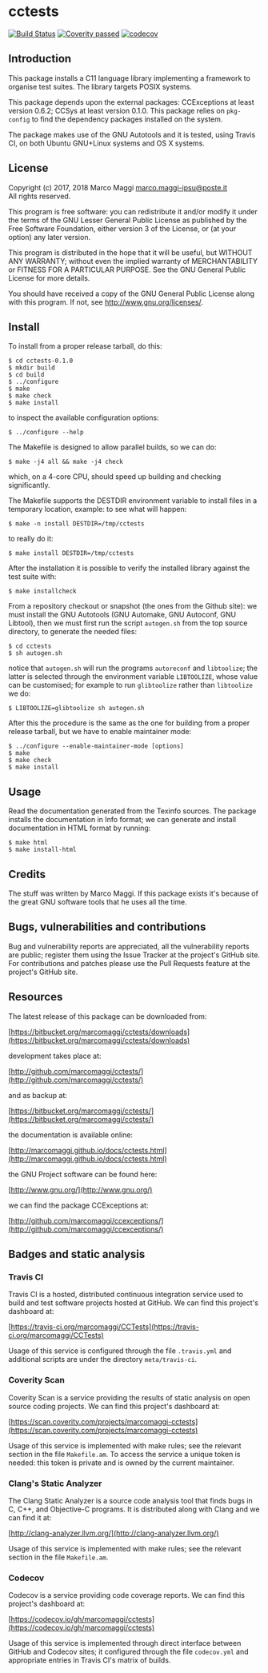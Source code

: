 # cctests

[![Build Status](https://travis-ci.org/marcomaggi/CCTests.svg?branch=master)](https://travis-ci.org/marcomaggi/CCTests)
[![Coverity passed](https://scan.coverity.com/projects/14619/badge.svg)](https://scan.coverity.com/projects/marcomaggi-cctests)
[![codecov](https://codecov.io/gh/marcomaggi/cctests/branch/master/graph/badge.svg)](https://codecov.io/gh/marcomaggi/cctests)


## Introduction

This package installs a C11 language library implementing a framework to
organise test suites.  The library targets POSIX systems.

This package depends  upon the external packages:  CCExceptions at least
version 0.6.2;  CCSys at  least version 0.1.0.   This package  relies on
`pkg-config` to find the dependency packages installed on the system.

The package  makes use of  the GNU Autotools  and it is  tested, using
Travis CI, on both Ubuntu GNU+Linux systems and OS X systems.


## License

Copyright (c) 2017, 2018 Marco Maggi <marco.maggi-ipsu@poste.it><br/>
All rights reserved.

This program is free software: you  can redistribute it and/or modify it
under the terms of the GNU Lesser General Public License as published by
the Free  Software Foundation, either version  3 of the License,  or (at
your option) any later version.

This program  is distributed  in the  hope that it  will be  useful, but
WITHOUT   ANY   WARRANTY;  without   even   the   implied  warranty   of
MERCHANTABILITY  or  FITNESS FOR  A  PARTICULAR  PURPOSE.  See  the  GNU
General Public License for more details.

You should have received a copy  of the GNU General Public License along
with this program.  If not, see <http://www.gnu.org/licenses/>.


## Install

To install from a proper release tarball, do this:

```
$ cd cctests-0.1.0
$ mkdir build
$ cd build
$ ../configure
$ make
$ make check
$ make install
```

to inspect the available configuration options:

```
$ ../configure --help
```

The Makefile is designed to allow parallel builds, so we can do:

```
$ make -j4 all && make -j4 check
```

which,  on  a  4-core  CPU,   should  speed  up  building  and  checking
significantly.

The Makefile supports the DESTDIR  environment variable to install files
in a temporary location, example: to see what will happen:

```
$ make -n install DESTDIR=/tmp/cctests
```

to really do it:

```
$ make install DESTDIR=/tmp/cctests
```

After the  installation it is  possible to verify the  installed library
against the test suite with:

```
$ make installcheck
```

From a repository checkout or snapshot  (the ones from the Github site):
we  must install  the GNU  Autotools  (GNU Automake,  GNU Autoconf,  GNU
Libtool), then  we must first run  the script `autogen.sh` from  the top
source directory, to generate the needed files:

```
$ cd cctests
$ sh autogen.sh

```

notice  that  `autogen.sh`  will   run  the  programs  `autoreconf`  and
`libtoolize`; the  latter is  selected through the  environment variable
`LIBTOOLIZE`,  whose  value  can  be  customised;  for  example  to  run
`glibtoolize` rather than `libtoolize` we do:

```
$ LIBTOOLIZE=glibtoolize sh autogen.sh
```

After this  the procedure  is the same  as the one  for building  from a
proper release tarball, but we have to enable maintainer mode:

```
$ ../configure --enable-maintainer-mode [options]
$ make
$ make check
$ make install
```

## Usage

Read the documentation generated from  the Texinfo sources.  The package
installs the documentation  in Info format; we can  generate and install
documentation in HTML format by running:

```
$ make html
$ make install-html
```


## Credits

The  stuff was  written by  Marco Maggi.   If this  package exists  it's
because of the great GNU software tools that he uses all the time.


## Bugs, vulnerabilities and contributions

Bug  and vulnerability  reports are  appreciated, all  the vulnerability
reports  are  public; register  them  using  the  Issue Tracker  at  the
project's GitHub  site.  For  contributions and  patches please  use the
Pull Requests feature at the project's GitHub site.


## Resources

The latest release of this package can be downloaded from:

[https://bitbucket.org/marcomaggi/cctests/downloads](https://bitbucket.org/marcomaggi/cctests/downloads)

development takes place at:

[http://github.com/marcomaggi/cctests/](http://github.com/marcomaggi/cctests/)

and as backup at:

[https://bitbucket.org/marcomaggi/cctests/](https://bitbucket.org/marcomaggi/cctests/)

the documentation is available online:

[http://marcomaggi.github.io/docs/cctests.html](http://marcomaggi.github.io/docs/cctests.html)

the GNU Project software can be found here:

[http://www.gnu.org/](http://www.gnu.org/)

we can find the package CCExceptions at:

[http://github.com/marcomaggi/ccexceptions/](http://github.com/marcomaggi/ccexceptions/)



## Badges and static analysis

### Travis CI

Travis CI is  a hosted, distributed continuous  integration service used
to build and test software projects  hosted at GitHub.  We can find this
project's dashboard at:

[https://travis-ci.org/marcomaggi/CCTests](https://travis-ci.org/marcomaggi/CCTests)

Usage of this  service is configured through the  file `.travis.yml` and
additional scripts are under the directory `meta/travis-ci`.


### Coverity Scan

Coverity Scan is  a service providing the results of  static analysis on
open source coding projects.  We can find this project's dashboard at:

[https://scan.coverity.com/projects/marcomaggi-cctests](https://scan.coverity.com/projects/marcomaggi-cctests)

Usage of this  service is implemented with make rules;  see the relevant
section in the file `Makefile.am`.  To access the service a unique token
is needed: this token is private and is owned by the current maintainer.


### Clang's Static Analyzer

The Clang Static Analyzer is a source code analysis tool that finds bugs
in C, C++, and Objective-C programs.  It is distributed along with Clang
and we can find it at:

[http://clang-analyzer.llvm.org/](http://clang-analyzer.llvm.org/)

Usage of this  service is implemented with make rules;  see the relevant
section in the file `Makefile.am`.


### Codecov

Codecov is a service providing code  coverage reports.  We can find this
project's dashboard at:

[https://codecov.io/gh/marcomaggi/cctests](https://codecov.io/gh/marcomaggi/cctests)

Usage of  this service is  implemented through direct  interface between
GitHub and Codecov  sites; it configured through  the file `codecov.yml`
and appropriate entries in Travis CI's matrix of builds.

